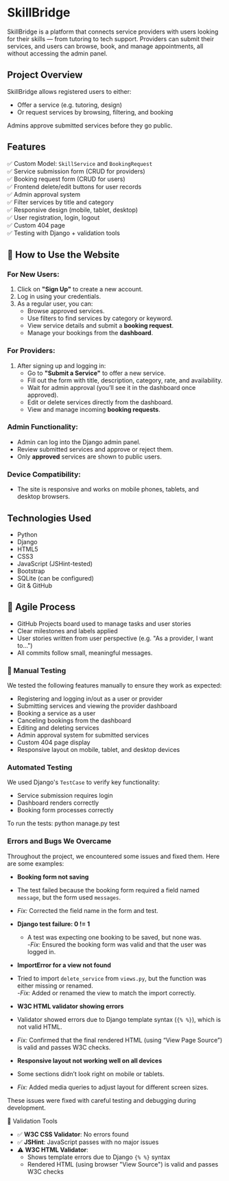 #  SkillBridge

SkillBridge is a platform that connects service providers with users looking for their skills — from tutoring to tech support. Providers can submit their services, and users can browse, book, and manage appointments, all without accessing the admin panel.

##  Project Overview

SkillBridge allows registered users to either:

- Offer a service (e.g. tutoring, design)
- Or request services by browsing, filtering, and booking

Admins approve submitted services before they go public.

## Features

✅ Custom Model: `SkillService` and `BookingRequest`  
✅ Service submission form (CRUD for providers)  
✅ Booking request form (CRUD for users)  
✅ Frontend delete/edit buttons for user records  
✅ Admin approval system  
✅ Filter services by title and category  
✅ Responsive design (mobile, tablet, desktop)  
✅ User registration, login, logout  
✅ Custom 404 page  
✅ Testing with Django + validation tools

## 🧭 How to Use the Website

### For New Users:
1. Click on **"Sign Up"** to create a new account.
2. Log in using your credentials.
3. As a regular user, you can:
   - Browse approved services.
   - Use filters to find services by category or keyword.
   - View service details and submit a **booking request**.
   - Manage your bookings from the **dashboard**.

### For Providers:
1. After signing up and logging in:
   - Go to **"Submit a Service"** to offer a new service.
   - Fill out the form with title, description, category, rate, and availability.
   - Wait for admin approval (you’ll see it in the dashboard once approved).
   - Edit or delete services directly from the dashboard.
   - View and manage incoming **booking requests**.

### Admin Functionality:
- Admin can log into the Django admin panel.
- Review submitted services and approve or reject them.
- Only **approved** services are shown to public users.

### Device Compatibility:
- The site is responsive and works on mobile phones, tablets, and desktop browsers.

## Technologies Used

- Python  
- Django  
- HTML5  
- CSS3 
- JavaScript (JSHint-tested)  
- Bootstrap  
- SQLite (can be configured)  
- Git & GitHub  


## 📅 Agile Process

- GitHub Projects board used to manage tasks and user stories  
- Clear milestones and labels applied  
- User stories written from user perspective (e.g. "As a provider, I want to...")  
- All commits follow small, meaningful messages.

### 🔧 Manual Testing

We tested the following features manually to ensure they work as expected:

- Registering and logging in/out as a user or provider  
- Submitting services and viewing the provider dashboard  
- Booking a service as a user  
- Canceling bookings from the dashboard  
- Editing and deleting services  
- Admin approval system for submitted services  
- Custom 404 page display  
- Responsive layout on mobile, tablet, and desktop devices  

### Automated Testing

We used Django's `TestCase` to verify key functionality:

- Service submission requires login  
- Dashboard renders correctly  
- Booking form processes correctly  

To run the tests:
python manage.py test 

### Errors and Bugs We Overcame

Throughout the project, we encountered some issues and fixed them. Here are some examples:

-  **Booking form not saving**  
  - The test failed because the booking form required a field named `message`, but the form used `messages`.  
  -  *Fix:* Corrected the field name in the form and test.

- **Django test failure: 0 != 1**  
  - A test was expecting one booking to be saved, but none was.  
  -*Fix:* Ensured the booking form was valid and that the user was logged in.

-  **ImportError for a view not found**  
  - Tried to import `delete_service` from `views.py`, but the function was either missing or renamed.  
  -*Fix:* Added or renamed the view to match the import correctly.

-  **W3C HTML validator showing errors**  
  - Validator showed errors due to Django template syntax (`{% %}`), which is not valid HTML.  
  - *Fix:* Confirmed that the final rendered HTML (using “View Page Source”) is valid and passes W3C checks.

-  **Responsive layout not working well on all devices**  
  - Some sections didn’t look right on mobile or tablets.  
  - *Fix:* Added media queries to adjust layout for different screen sizes.

These issues were fixed with careful testing and debugging during development.

🧹 Validation Tools

- ✅ **W3C CSS Validator**: No errors found  
- ✅ **JSHint**: JavaScript passes with no major issues  
- ⚠️ **W3C HTML Validator**:  
  - Shows template errors due to Django `{% %}` syntax  
  - Rendered HTML (using browser "View Source") is valid and passes W3C checks  